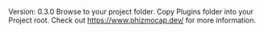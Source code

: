 Version: 0.3.0
Browse to your project folder.
Copy Plugins folder into your Project root.
Check out https://www.phizmocap.dev/ for more information.
